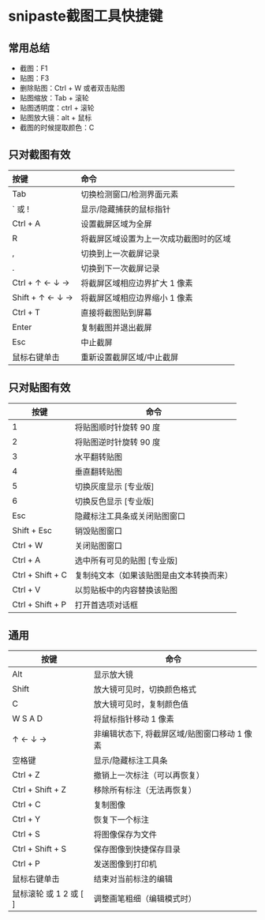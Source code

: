 # snipaste截图工具快捷键

## 常用总结

- 截图：F1
- 贴图：F3
- 删除贴图：Ctrl + W 或者双击贴图
- 贴图缩放：Tab + 滚轮
- 贴图透明度：ctrl + 滚轮
- 贴图放大镜：alt + 鼠标
- 截图的时候提取颜色：C

## 只对截图有效

| 按键            | 命令                                   |
| :-------------- | :------------------------------------- |
| Tab             | 切换检测窗口/检测界面元素              |
| ` 或 !          | 显示/隐藏捕获的鼠标指针                |
| Ctrl + A        | 设置截屏区域为全屏                     |
| R               | 将截屏区域设置为上一次成功截图时的区域 |
| ,               | 切换到上一次截屏记录                   |
| .               | 切换到下一次截屏记录                   |
| Ctrl + ↑ ← ↓ →  | 将截屏区域相应边界扩大 1 像素          |
| Shift + ↑ ← ↓ → | 将截屏区域相应边界缩小 1 像素          |
| Ctrl + T        | 直接将截图贴到屏幕                     |
| Enter           | 复制截图并退出截屏                     |
| Esc             | 中止截屏                               |
| 鼠标右键单击    | 重新设置截屏区域/中止截屏              |



## 只对贴图有效

| 按键             | 命令                                     |
| ---------------- | ---------------------------------------- |
| 1                | 将贴图顺时针旋转 90 度                   |
| 2                | 将贴图逆时针旋转 90 度                   |
| 3                | 水平翻转贴图                             |
| 4                | 垂直翻转贴图                             |
| 5                | 切换灰度显示 [专业版]                    |
| 6                | 切换反色显示 [专业版]                    |
| Esc              | 隐藏标注工具条或关闭贴图窗口             |
| Shift + Esc      | 销毁贴图窗口                             |
| Ctrl + W         | 关闭贴图窗口                             |
| Ctrl + A         | 选中所有可见的贴图 [专业版]              |
| Ctrl + Shift + C | 复制纯文本（如果该贴图是由文本转换而来） |
| Ctrl + V         | 以剪贴板中的内容替换该贴图               |
| Ctrl + Shift + P | 打开首选项对话框                         |



## 通用

| 按键                   | 命令                                         |
| ---------------------- | -------------------------------------------- |
| Alt                    | 显示放大镜                                   |
| Shift                  | 放大镜可见时，切换颜色格式                   |
| C                      | 放大镜可见时，复制颜色值                     |
| W S A D                | 将鼠标指针移动 1 像素                        |
| ↑ ← ↓ →                | 非编辑状态下, 将截屏区域/贴图窗口移动 1 像素 |
| 空格键                 | 显示/隐藏标注工具条                          |
| Ctrl + Z               | 撤销上一次标注（可以再恢复）                 |
| Ctrl + Shift + Z       | 移除所有标注（无法再恢复）                   |
| Ctrl + C               | 复制图像                                     |
| Ctrl + Y               | 恢复下一个标注                               |
| Ctrl + S               | 将图像保存为文件                             |
| Ctrl + Shift + S       | 保存图像到快捷保存目录                       |
| Ctrl + P               | 发送图像到打印机                             |
| 鼠标右键单击           | 结束对当前标注的编辑                         |
| 鼠标滚轮 或 1 2 或 [ ] | 调整画笔粗细（编辑模式时）                   |

